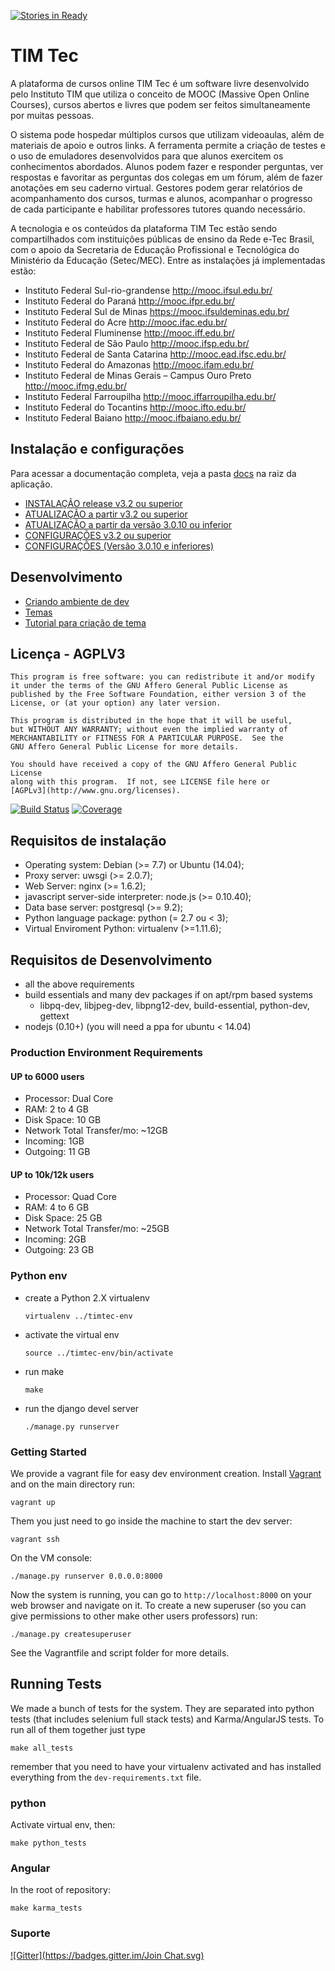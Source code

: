 [![Stories in Ready](https://badge.waffle.io/institutotim/timtec.png?label=ready&title=Ready)](https://waffle.io/institutotim/timtec)

# TIM Tec

A plataforma de cursos online TIM Tec é um software livre desenvolvido pelo Instituto TIM que utiliza o conceito de MOOC (Massive Open Online Courses), cursos abertos e livres que podem ser feitos simultaneamente por muitas pessoas.

O sistema pode hospedar múltiplos cursos que utilizam videoaulas, além de materiais de apoio e outros links. A ferramenta permite a criação de testes e o uso de emuladores desenvolvidos para que alunos exercitem os conhecimentos abordados. Alunos podem fazer e responder perguntas, ver respostas e favoritar as perguntas dos colegas em um fórum, além de fazer anotações em seu caderno virtual. Gestores podem gerar relatórios de acompanhamento dos cursos, turmas e alunos, acompanhar o progresso de cada participante e habilitar professores tutores quando necessário.

A tecnologia e os conteúdos da plataforma TIM Tec estão sendo compartilhados com instituições públicas de ensino da Rede e-Tec Brasil, com o apoio da Secretaria de Educação Profissional e Tecnológica do Ministério da Educação (Setec/MEC). Entre as instalações já implementadas estão:

* Instituto Federal Sul-rio-grandense http://mooc.ifsul.edu.br/
* Instituto Federal do Paraná http://mooc.ifpr.edu.br/
* Instituto Federal Sul de Minas https://mooc.ifsuldeminas.edu.br/
* Instituto Federal do Acre http://mooc.ifac.edu.br/
* Instituto Federal Fluminense  http://mooc.iff.edu.br/
* Instituto Federal de São Paulo http://mooc.ifsp.edu.br/
* Instituto Federal de Santa Catarina http://mooc.ead.ifsc.edu.br/
* Instituto Federal do Amazonas http://mooc.ifam.edu.br/
* Instituto Federal de Minas Gerais – Campus Ouro Preto http://mooc.ifmg.edu.br/
* Instituto Federal Farroupilha http://mooc.iffarroupilha.edu.br/
* Instituto Federal do Tocantins http://mooc.ifto.edu.br/
* Instituto Federal Baiano http://mooc.ifbaiano.edu.br/

## Instalação e configurações
Para acessar a documentação completa, veja a pasta [docs](docs) na raiz da aplicação.

* [INSTALAÇÃO release v3.2 ou superior](docs/instalacao_e_configuracao/Instalação.md)
* [ATUALIZAÇÃO a partir v3.2 ou superior](docs/instalacao_e_configuracao/Atualização.md)
* [ATUALIZAÇÃO a partir da versão 3.0.10 ou inferior](docs/instalacao_e_configuracao/Atualizando-a-partir-da-versão-3.0.10-ou-inferior.md)
* [CONFIGURAÇÕES v3.2 ou superior](docs/instalacao_e_configuracao/Configurações.md)
* [CONFIGURAÇÕES (Versão 3.0.10 e inferiores)](docs/instalacao_e_configuracao/Configurações-(Versão-3.0.10-e-inferiores).md)


## Desenvolvimento
* [Criando ambiente de dev](docs/instalacao_e_configuracao/%5BDev%5D-Instalação-no-Archlinux.rst)
* [Temas](docs/instalacao_e_configuracao/Temas.md)
* [Tutorial para criação de tema](docs/instalacao_e_configuracao/Tutorial-para-criação-de-tema.md)


## Licença - AGPLV3

    This program is free software: you can redistribute it and/or modify
    it under the terms of the GNU Affero General Public License as
    published by the Free Software Foundation, either version 3 of the
    License, or (at your option) any later version.

    This program is distributed in the hope that it will be useful,
    but WITHOUT ANY WARRANTY; without even the implied warranty of
    MERCHANTABILITY or FITNESS FOR A PARTICULAR PURPOSE.  See the
    GNU Affero General Public License for more details.

    You should have received a copy of the GNU Affero General Public License
    along with this program.  If not, see LICENSE file here or
    [AGPLv3](http://www.gnu.org/licenses).

[![Build Status](https://drone.io/github.com/hacklabr/timtec/status.png)](https://drone.io/github.com/hacklabr/timtec/latest)
[![Coverage](https://coveralls.io/repos/hacklabr/timtec/badge.png)](https://coveralls.io/r/hacklabr/timtec)

## Requisitos de instalação

* Operating system: Debian (>= 7.7) or Ubuntu (14.04);
* Proxy server: uwsgi (>= 2.0.7);
* Web Server: nginx (>= 1.6.2);
* javascript server-side interpreter: node.js (>= 0.10.40);
* Data base server: postgresql (>= 9.2);
* Python language package: python (= 2.7 ou < 3);
* Virtual Enviroment Python: virtualenv (>=1.11.6);

## Requisitos de Desenvolvimento
* all the above requirements
* build essentials and many dev packages if on apt/rpm based systems
    * libpq-dev, libjpeg-dev, libpng12-dev, build-essential, python-dev, gettext
* nodejs (0.10+) (you will need a ppa for ubuntu < 14.04)

### Production Environment Requirements
#### UP to 6000 users
* Processor: Dual Core
* RAM: 2 to 4 GB
* Disk Space: 10 GB
* Network Total Transfer/mo: ~12GB
* Incoming: 1GB
* Outgoing: 11 GB

#### UP to 10k/12k users
* Processor: Quad Core
* RAM: 4 to 6 GB
* Disk Space: 25 GB
* Network Total Transfer/mo: ~25GB
* Incoming: 2GB
* Outgoing: 23 GB

### Python env
* create a Python 2.X virtualenv

    `virtualenv ../timtec-env`

* activate the virtual env

    `source ../timtec-env/bin/activate`

* run make

    `make`

* run the django devel server

    `./manage.py runserver`

### Getting Started

We provide a vagrant file for easy dev environment creation. Install
[Vagrant](http://www.vagrantup.com/) and on the main directory run:

    vagrant up

Them you just need to go inside the machine to start the dev server:

    vagrant ssh

On the VM console:

    ./manage.py runserver 0.0.0.0:8000

Now the system is running, you can go to `http://localhost:8000` on your web
browser and navigate on it.
To create a new superuser (so you can give permissions to other make other users professors) run:

    ./manage.py createsuperuser

See the Vagrantfile and script folder for more details.

## Running Tests

We made a bunch of tests for the system. They are separated into python tests
(that includes selenium full stack tests) and Karma/AngularJS tests. To run all
of them together just type

    make all_tests

remember that you need to have your virtualenv activated and has installed
everything from the `dev-requirements.txt` file.

### python

Activate virtual env, then:

    make python_tests

### Angular

In the root of repository:

    make karma_tests


### Suporte
[![Gitter](https://badges.gitter.im/Join Chat.svg)](https://gitter.im/hacklabr/timtec?utm_source=badge&utm_medium=badge&utm_campaign=pr-badge)
